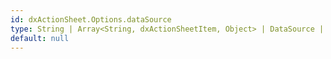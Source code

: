 ```yaml
---
id: dxActionSheet.Options.dataSource
type: String | Array<String, dxActionSheetItem, Object> | DataSource | DataSource_Options
default: null
---
```

